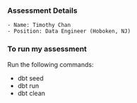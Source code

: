 ### Assessment Details
    - Name: Timothy Chan
    - Position: Data Engineer (Hoboken, NJ)

### To run my assessment

Run the following commands:
- dbt seed
- dbt run
- dbt clean
